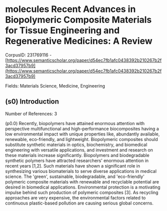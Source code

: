 # molecules Recent Advances in Biopolymeric Composite Materials for Tissue Engineering and Regenerative Medicines: A Review

CorpusID: 231769116 - [https://www.semanticscholar.org/paper/d54ec7fb1afc0438392b210267b2f3acd37957b9](https://www.semanticscholar.org/paper/d54ec7fb1afc0438392b210267b2f3acd37957b9)

Fields: Materials Science, Medicine, Engineering

## (s0) Introduction
Number of References: 3

(p0.0) Recently, biopolymers have attained enormous attention with perspective multifunctional and high-performance biocomposites having a low environmental impact with unique properties like, abundantly available, renewable, eco-friendly, and lightweight. Biopolymeric composites should substitute synthetic materials in optics, biochemistry, and biomedical engineering with versatile applications, and investment and research on these materials increase significantly. Biopolymers and biodegradable synthetic polymers have attracted researchers' enormous attention in recent years [1,2]. Such materials have shown a significant role in synthesizing various biomaterials to serve diverse applications in medical science. The 'green', sustainable, biodegradable, and 'eco-friendly' polymeric composite materials with renewable and recyclable potential are desired in biomedical applications. Environmental protection is a motivating impulse behind such production of polymeric composites [3]. As recycling approaches are very expensive, the environmental factors related to continuous plastic-based pollution are causing serious global concerns.
